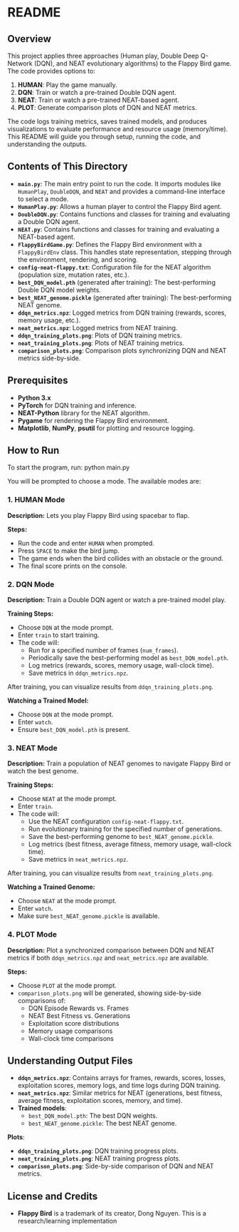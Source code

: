 # README

## Overview
This project applies three approaches (Human play, Double Deep Q-Network (DQN), and NEAT evolutionary algorithms) to the Flappy Bird game. The code provides options to:

1. **HUMAN**: Play the game manually.
2. **DQN**: Train or watch a pre-trained Double DQN agent.
3. **NEAT**: Train or watch a pre-trained NEAT-based agent.
4. **PLOT**: Generate comparison plots of DQN and NEAT metrics.

The code logs training metrics, saves trained models, and produces visualizations to evaluate performance and resource usage (memory/time). This README will guide you through setup, running the code, and understanding the outputs.

## Contents of This Directory
- **`main.py`**: The main entry point to run the code. It imports modules like `HumanPlay`, `DoubleDQN`, and `NEAT` and provides a command-line interface to select a mode.
- **`HumanPlay.py`**: Allows a human player to control the Flappy Bird agent.
- **`DoubleDQN.py`**: Contains functions and classes for training and evaluating a Double DQN agent.
- **`NEAT.py`**: Contains functions and classes for training and evaluating a NEAT-based agent.
- **`FlappyBirdGame.py`**: Defines the Flappy Bird environment with a `FlappyBirdEnv` class. This handles state representation, stepping through the environment, rendering, and scoring.
- **`config-neat-flappy.txt`**: Configuration file for the NEAT algorithm (population size, mutation rates, etc.).
- **`best_DQN_model.pth`** (generated after training): The best-performing Double DQN model weights.
- **`best_NEAT_genome.pickle`** (generated after training): The best-performing NEAT genome.
- **`ddqn_metrics.npz`**: Logged metrics from DQN training (rewards, scores, memory usage, etc.).
- **`neat_metrics.npz`**: Logged metrics from NEAT training.
- **`ddqn_training_plots.png`**: Plots of DQN training metrics.
- **`neat_training_plots.png`**: Plots of NEAT training metrics.
- **`comparison_plots.png`**: Comparison plots synchronizing DQN and NEAT metrics side-by-side.

## Prerequisites
- **Python 3.x**
- **PyTorch** for DQN training and inference.
- **NEAT-Python** library for the NEAT algorithm.
- **Pygame** for rendering the Flappy Bird environment.
- **Matplotlib**, **NumPy**, **psutil** for plotting and resource logging.

## How to Run
To start the program, run:
python main.py

You will be prompted to choose a mode. The available modes are:

### 1. HUMAN Mode
**Description:** Lets you play Flappy Bird using spacebar to flap.

**Steps:**
- Run the code and enter `HUMAN` when prompted.
- Press `SPACE` to make the bird jump.
- The game ends when the bird collides with an obstacle or the ground.
- The final score prints on the console.

### 2. DQN Mode
**Description:** Train a Double DQN agent or watch a pre-trained model play.

**Training Steps:**
- Choose `DQN` at the mode prompt.
- Enter `train` to start training.
- The code will:
  - Run for a specified number of frames (`num_frames`).
  - Periodically save the best-performing model as `best_DQN_model.pth`.
  - Log metrics (rewards, scores, memory usage, wall-clock time).
  - Save metrics in `ddqn_metrics.npz`.

After training, you can visualize results from `ddqn_training_plots.png`.

**Watching a Trained Model:**
- Choose `DQN` at the mode prompt.
- Enter `watch`.
- Ensure `best_DQN_model.pth` is present.

### 3. NEAT Mode
**Description:** Train a population of NEAT genomes to navigate Flappy Bird or watch the best genome.

**Training Steps:**
- Choose `NEAT` at the mode prompt.
- Enter `train`.
- The code will:
  - Use the NEAT configuration `config-neat-flappy.txt`.
  - Run evolutionary training for the specified number of generations.
  - Save the best-performing genome to `best_NEAT_genome.pickle`.
  - Log metrics (best fitness, average fitness, memory usage, wall-clock time).
  - Save metrics in `neat_metrics.npz`.

After training, you can visualize results from `neat_training_plots.png`.

**Watching a Trained Genome:**
- Choose `NEAT` at the mode prompt.
- Enter `watch`.
- Make sure `best_NEAT_genome.pickle` is available.

### 4. PLOT Mode
**Description:** Plot a synchronized comparison between DQN and NEAT metrics if both `ddqn_metrics.npz` and `neat_metrics.npz` are available.

**Steps:**
- Choose `PLOT` at the mode prompt.
- `comparison_plots.png` will be generated, showing side-by-side comparisons of:
  - DQN Episode Rewards vs. Frames
  - NEAT Best Fitness vs. Generations
  - Exploitation score distributions
  - Memory usage comparisons
  - Wall-clock time comparisons

## Understanding Output Files
- **`ddqn_metrics.npz`**: Contains arrays for frames, rewards, scores, losses, exploitation scores, memory logs, and time logs during DQN training.
- **`neat_metrics.npz`**: Similar metrics for NEAT (generations, best fitness, average fitness, exploitation scores, memory, and time).
- **Trained models**:
  - `best_DQN_model.pth`: The best DQN weights.
  - `best_NEAT_genome.pickle`: The best NEAT genome.

**Plots**:
- **`ddqn_training_plots.png`**: DQN training progress plots.
- **`neat_training_plots.png`**: NEAT training progress plots.
- **`comparison_plots.png`**: Side-by-side comparison of DQN and NEAT metrics.

## License and Credits
- **Flappy Bird** is a trademark of its creator, Dong Nguyen. This is a research/learning implementation